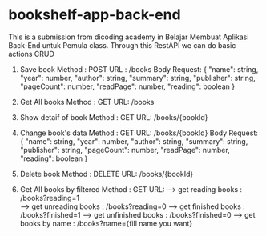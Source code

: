 # bookshelf-app-back-end
This is a submission from dicoding academy in Belajar Membuat Aplikasi Back-End untuk Pemula class. Through this RestAPI we can do basic actions CRUD

1. Save book
    Method : POST
    URL : /books
    Body Request:
    {
        "name": string,
        "year": number,
        "author": string,
        "summary": string,
        "publisher": string,
        "pageCount": number,
        "readPage": number,
        "reading": boolean
    }
    
2. Get All books
    Method : GET
    URL: /books
    
3. Show detaif of book
    Method : GET
    URL: /books/{bookId}
    
4. Change book's data
    Method : GET
    URL: /books/{bookId}
    Body Request:
    {
        "name": string,
        "year": number,
        "author": string,
        "summary": string,
        "publisher": string,
        "pageCount": number,
        "readPage": number,
        "reading": boolean
    }
    
5. Delete book
    Method : DELETE
    URL: /books/{bookId}
    
6. Get All books by filtered
    Method : GET
    URL: 
    -->  get reading books : /books?reading=1  
    -->  get unreading books : /books?reading=0
    -->  get finished books : /books?finished=1 
    -->  get unfinished books : /books?finished=0 
    -->  get books by name : /books?name={fill name you want}
